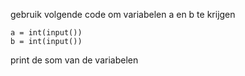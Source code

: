 gebruik volgende code om variabelen a en b te krijgen
```console?lang=python=>>>
a = int(input())
b = int(input())
```
print de som van de variabelen